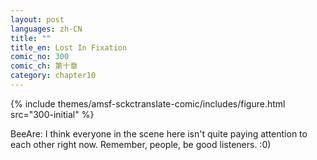 ```yaml
---
layout: post
languages: zh-CN
title: ""
title_en: Lost In Fixation
comic_no: 300
comic_ch: 第十章
category: chapter10
---
```

{% include themes/amsf-sckctranslate-comic/includes/figure.html src="300-initial" %}

BeeAre: I think everyone in the scene here isn't quite paying attention to each other right now. Remember, people, be good listeners. :0)
